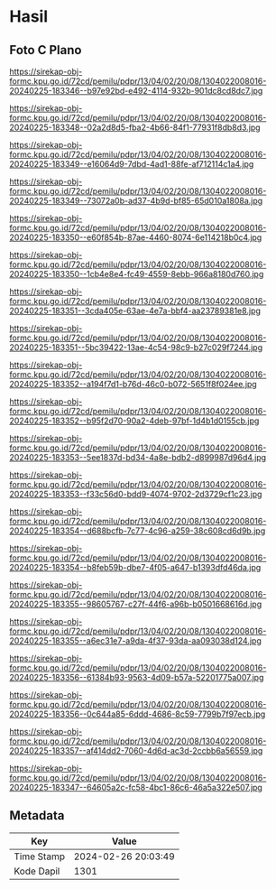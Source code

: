 # Hasil

## Foto C Plano

https://sirekap-obj-formc.kpu.go.id/72cd/pemilu/pdpr/13/04/02/20/08/1304022008016-20240225-183346--b97e92bd-e492-4114-932b-901dc8cd8dc7.jpg

https://sirekap-obj-formc.kpu.go.id/72cd/pemilu/pdpr/13/04/02/20/08/1304022008016-20240225-183348--02a2d8d5-fba2-4b66-84f1-77931f8db8d3.jpg

https://sirekap-obj-formc.kpu.go.id/72cd/pemilu/pdpr/13/04/02/20/08/1304022008016-20240225-183349--e16064d9-7dbd-4ad1-88fe-af712114c1a4.jpg

https://sirekap-obj-formc.kpu.go.id/72cd/pemilu/pdpr/13/04/02/20/08/1304022008016-20240225-183349--73072a0b-ad37-4b9d-bf85-65d010a1808a.jpg

https://sirekap-obj-formc.kpu.go.id/72cd/pemilu/pdpr/13/04/02/20/08/1304022008016-20240225-183350--e60f854b-87ae-4460-8074-6e114218b0c4.jpg

https://sirekap-obj-formc.kpu.go.id/72cd/pemilu/pdpr/13/04/02/20/08/1304022008016-20240225-183350--1cb4e8e4-fc49-4559-8ebb-966a8180d760.jpg

https://sirekap-obj-formc.kpu.go.id/72cd/pemilu/pdpr/13/04/02/20/08/1304022008016-20240225-183351--3cda405e-63ae-4e7a-bbf4-aa23789381e8.jpg

https://sirekap-obj-formc.kpu.go.id/72cd/pemilu/pdpr/13/04/02/20/08/1304022008016-20240225-183351--5bc39422-13ae-4c54-98c9-b27c029f7244.jpg

https://sirekap-obj-formc.kpu.go.id/72cd/pemilu/pdpr/13/04/02/20/08/1304022008016-20240225-183352--a194f7d1-b76d-46c0-b072-5651f8f024ee.jpg

https://sirekap-obj-formc.kpu.go.id/72cd/pemilu/pdpr/13/04/02/20/08/1304022008016-20240225-183352--b95f2d70-90a2-4deb-97bf-1d4b1d0155cb.jpg

https://sirekap-obj-formc.kpu.go.id/72cd/pemilu/pdpr/13/04/02/20/08/1304022008016-20240225-183353--5ee1837d-bd34-4a8e-bdb2-d899987d96d4.jpg

https://sirekap-obj-formc.kpu.go.id/72cd/pemilu/pdpr/13/04/02/20/08/1304022008016-20240225-183353--f33c56d0-bdd9-4074-9702-2d3729cf1c23.jpg

https://sirekap-obj-formc.kpu.go.id/72cd/pemilu/pdpr/13/04/02/20/08/1304022008016-20240225-183354--d688bcfb-7c77-4c96-a259-38c608cd6d9b.jpg

https://sirekap-obj-formc.kpu.go.id/72cd/pemilu/pdpr/13/04/02/20/08/1304022008016-20240225-183354--b8feb59b-dbe7-4f05-a647-b1393dfd46da.jpg

https://sirekap-obj-formc.kpu.go.id/72cd/pemilu/pdpr/13/04/02/20/08/1304022008016-20240225-183355--98605767-c27f-44f6-a96b-b0501668616d.jpg

https://sirekap-obj-formc.kpu.go.id/72cd/pemilu/pdpr/13/04/02/20/08/1304022008016-20240225-183355--a6ec31e7-a9da-4f37-93da-aa093038d124.jpg

https://sirekap-obj-formc.kpu.go.id/72cd/pemilu/pdpr/13/04/02/20/08/1304022008016-20240225-183356--61384b93-9563-4d09-b57a-52201775a007.jpg

https://sirekap-obj-formc.kpu.go.id/72cd/pemilu/pdpr/13/04/02/20/08/1304022008016-20240225-183356--0c644a85-6ddd-4686-8c59-7799b7f97ecb.jpg

https://sirekap-obj-formc.kpu.go.id/72cd/pemilu/pdpr/13/04/02/20/08/1304022008016-20240225-183357--af414dd2-7060-4d6d-ac3d-2ccbb6a56559.jpg

https://sirekap-obj-formc.kpu.go.id/72cd/pemilu/pdpr/13/04/02/20/08/1304022008016-20240225-183347--64605a2c-fc58-4bc1-86c6-46a5a322e507.jpg


## Metadata

| Key        | Value               |
| ---------- | ------------------- |
| Time Stamp | 2024-02-26 20:03:49 |
| Kode Dapil | 1301                |




